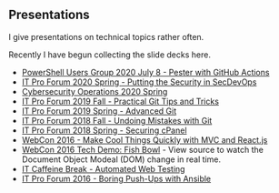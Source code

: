 
## Presentations

I give presentations on technical topics rather often. 

Recently I have begun collecting the slide decks here.

- [PowerShell Users Group 2020 July 8 - Pester with GitHub Actions](PUG2020Summer_Git.html#1)
- [IT Pro Forum 2020 Spring - Putting the Security in SecDevOps](ITProForum2020Spring.html#1)
- [Cybersecurity Operations 2020 Spring](SecOps2020Spring.html)
- [IT Pro Forum 2019 Fall - Practical Git Tips and Tricks](ITProForum2019Fall.html#1)
- [IT Pro Forum 2019 Spring - Advanced Git](ITProForum2019Spring.html#1)
- [IT Pro Forum 2018 Fall - Undoing Mistakes with Git](ITProForum2018Fall.html)
- [IT Pro Forum 2018 Spring - Securing cPanel](ITProForum2018.html)
- [WebCon 2016 - Make Cool Things Quickly with MVC and React.js](WebCon2016.html)
- [WebCon 2016 Tech Demo: Fish Bowl](fishbowl.html) - View source to watch the Document Object Modeal (DOM) change in real time.
- [IT Caffeine Break - Automated Web Testing](AutomatedWebTesting2017.html)
- [IT Pro Forum 2016 - Boring Push-Ups with Ansible](ITProForum2016.html)
